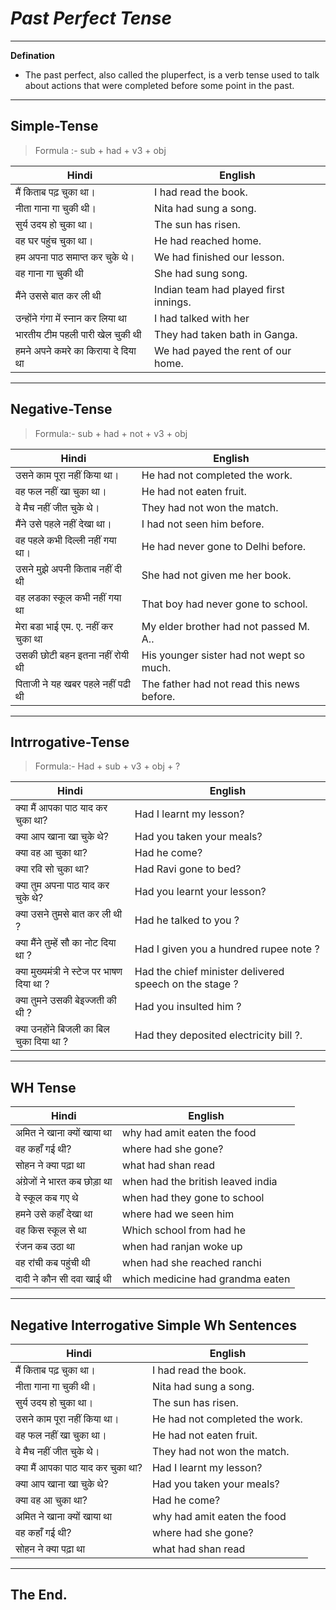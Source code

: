 # _Past Perfect Tense_
----
**Defination**
* The past perfect, also called the pluperfect, is a verb tense used to talk about actions that were completed before some point in the past.
-----
## **Simple-Tense**
>Formula :- sub + had + v3 + obj

| Hindi | English|
|---      |---         |
मैं किताब पढ़ चुका था। |I had read the book.
नीता गाना गा चुकी थी। |Nita had sung a song.
सुर्य उदय हो चुका था। |The sun has risen.
वह घर पहुंच चुका था। |He had reached home.
हम अपना पाठ समाप्त कर चुके थे। |We had finished our lesson.
वह गाना गा चुकी थी |She had sung song. 
मैंने उससे बात कर ली थी | Indian team had played first innings.
उन्होंने गंगा में स्नान कर लिया था | I had talked with her
भारतीय टीम पहली पारी खेल चुकी थी |They had taken bath in Ganga.
 हमने अपने कमरे का किराया दे दिया था | We had payed the rent of our home.
----
## **Negative-Tense**
>Formula:- sub + had + not + v3 + obj

| Hindi | English|
|---      |---         |
उसने काम पूरा नहीं किया था। |He had not completed the work.
वह फल नहीं खा चुका था। |He had not eaten fruit.
वे मैच नहीं जीत चुके थे।  |They had not won the match.
मैंने उसे पहले नहीं देखा था। |I had not seen him before.
वह पहले कभी दिल्ली नहीं गया था। |He had never gone to Delhi before.
उसने मुझे अपनी किताब नहीं दी थी |She had not given me her book.
वह लडका स्कूल कभी नहीं गया था | That boy had never gone to school.
मेरा बडा भाई एम. ए. नहीं कर चुका था |My elder brother had not passed M. A..
उसकी छोटी बहन इतना नहीं रोयी थी | His younger sister had not wept so much.
पिताजी ने यह खबर पहले नहीं पढी थी |The father had not read this news before.
---
## **Intrrogative-Tense** 
>Formula:- Had + sub + v3 + obj + ?

| Hindi | English|
|---      |---         |
क्या मैं आपका पाठ याद कर चुका था? |Had I learnt my lesson?
क्या आप खाना खा चुके थे? |Had you taken your meals?
क्या वह आ चुका था? |Had he come?
क्या रवि सो चुका था? |Had Ravi gone to bed?
क्या तुम अपना पाठ याद कर चुके थे? |Had you learnt your lesson?
क्या उसने तुमसे बात कर ली थी ?|Had he talked to you ?
क्या मैंने तुम्हें सौ का नोट दिया था ?|Had I given you a hundred rupee note ?
क्या मुख्यमंत्री ने स्टेज पर भाषण दिया था ?|Had the chief minister delivered speech on the stage ?
क्या तुमने उसकी बेइज्जती की थी ?|Had you insulted him ?
क्या उनहोंने बिजली का बिल चुका दिया था ?|Had they deposited electricity bill ?.
-----
## **WH Tense**
| Hindi | English|
|---      |---         |
अमित ने खाना क्यों खाया था|why had amit eaten the food 
वह कहाँ गई थी?|where had she gone?
सोहन ने क्या पढ़ा था|what had shan read
अंग्रेजों ने भारत कब छोड़ा था |when had the british leaved india
वे स्कूल कब गए थे | when had they gone to school
हमने उसे कहाँ देखा था|where had we seen him
वह किस स्कूल से था|Which school from had he|
रंजन कब उठा था|when had ranjan woke up
वह रांची कब पहुंची थी|when had she reached ranchi
दादी ने कौन सी दवा खाई थी|which medicine had grandma eaten
----
## **Negative Interrogative Simple Wh Sentences**
| Hindi | English|
|---      |---         |
मैं किताब पढ़ चुका था। |I had read the book.
नीता गाना गा चुकी थी। |Nita had sung a song.
सुर्य उदय हो चुका था। |The sun has risen.
उसने काम पूरा नहीं किया था। |He had not completed the work.
वह फल नहीं खा चुका था। |He had not eaten fruit.
वे मैच नहीं जीत चुके थे।  |They had not won the match.
क्या मैं आपका पाठ याद कर चुका था? |Had I learnt my lesson?
क्या आप खाना खा चुके थे? |Had you taken your meals?
क्या वह आ चुका था? |Had he come?
अमित ने खाना क्यों खाया था|why had amit eaten the food 
वह कहाँ गई थी?|where had she gone?
सोहन ने क्या पढ़ा था|what had shan read
---
## The End.